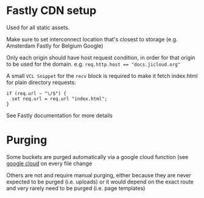 # Fastly CDN setup

Used for all static assets.

Make sure to set interconnect location that's closest to storage (e.g. Amsterdam Fastly for Belgium Google)

Only each origin should have host request condition, in order for that origin to be used for the domain. e.g. `req.http.host == "docs.jicloud.org"`

A small `VCL Snippet` for the `recv` block is required to make it fetch index.html for plain directory requests:

```
if (req.url ~ "\/$") {
  set req.url = req.url "index.html";
}
```

See Fastly documentation for more details

# Purging

Some buckets are purged automatically via a google cloud function (see [google cloud](../google_cloud/google_cloud.md) on every file change

Others are not and require manual purging, either because they are never expected to be purged (i.e. uploads) or it would depend on the exact route and very rarely need to be purged (i.e. page templates)